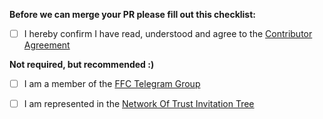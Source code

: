 **Before we can merge your PR please fill out this checklist:**
- [ ] I hereby confirm I have read, understood and agree to the [Contributor Agreement](https://gist.github.com/michael-spengler/abd0aa111b84fedd340689c345bf4694)

**Not required, but recommended :)**
- [ ] I am a member of the [FFC Telegram Group](https://t.me/joinchat/xIbZYKC5kNpmZTAy)
- [ ] I am represented in the [Network Of Trust Invitation Tree](tbd)

